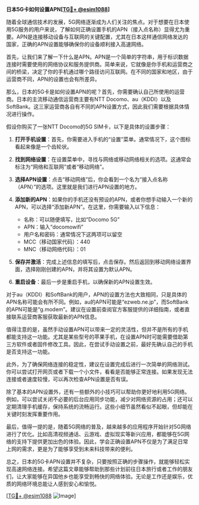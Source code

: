 **日本5G卡如何设置APN[[TG💪+ @esim1088](https://t.me/s/esim1088)]**

随着全球通信技术的发展，5G网络逐渐成为人们关注的焦点。对于想要在日本使用5G服务的用户来说，了解如何正确设置手机的APN（接入点名称）显得尤为重要。APN是连接移动设备与互联网的关键配置，尤其在日本这样通信网络发达的国家，正确的APN设置能够确保你的设备顺利接入高速网络。

首先，让我们来了解一下什么是APN。APN是一个简单的字符串，用于标识数据连接时需要使用的网络协议和服务提供商。简单来说，它就像是你手机和运营商之间的桥梁，决定了你的手机通过哪个路径访问互联网。在不同的国家和地区，由于运营商不同，APN的设置也会有所差异。

那么，日本的5G卡是如何设置APN的呢？首先，你需要确认自己所使用的运营商。日本的主流移动通信运营商主要有NTT Docomo、au（KDDI）以及SoftBank。这三家运营商各自有不同的APN设置方式，因此我们需要根据具体情况进行操作。

假设你购买了一张NTT Docomo的5G SIM卡，以下是具体的设置步骤：

1. **打开手机设置**：首先，你需要进入手机的“设置”菜单。通常情况下，这个图标看起来像是一个齿轮状。

2. **找到网络设置**：在设置菜单中，寻找与网络或移动网络相关的选项。这通常会标注为“网络和互联网”或者“移动网络”。

3. **选择APN设置**：点击“移动网络”后，你会看到一个名为“接入点名称（APN）”的选项。这里就是我们进行APN设置的地方。

4. **添加新的APN**：如果你的手机还没有预设的APN，或者你想手动输入一个新的APN，可以选择“添加新APN”。在这里，你需要输入以下信息：
   - 名称：可以随便填写，比如“Docomo 5G”
   - APN：输入“docomowifi”
   - 用户名和密码：通常情况下这两项可以留空
   - MCC（移动国家代码）：440
   - MNC（移动网络代码）：01

5. **保存并激活**：完成上述信息的填写后，点击保存。然后返回到移动网络设置界面，选择刚刚创建的APN，并将其设置为默认APN。

6. **重启设备**：最后一步是重启手机，以确保新的APN设置生效。

对于au（KDDI）和SoftBank的用户，APN的设置方法也大致相同，只是具体的APN名称可能会有所不同。例如，au的APN可能是“ezweb.ne.jp”，而SoftBank的APN可能是“g.modem”。建议在设置前查阅官方客服提供的详细指南，或者直接联系运营商客服获取最新的APN信息。

值得注意的是，虽然手动设置APN可以带来一定的灵活性，但并不是所有的手机都能支持这一功能。尤其是某些型号的苹果手机，在设置APN时可能需要借助第三方软件或者固件修改工具。因此，在尝试手动设置之前，最好先确认自己的手机是否支持这一功能。

此外，为了确保网络连接的稳定性，建议在设置完成后进行一次简单的网络测试。你可以尝试打开网页或者下载一个小文件，看看是否能够正常连接。如果发现无法连接或者速度较慢，可以再次检查APN设置是否有误。

除了基本的APN设置外，还有一些额外的小技巧可以帮助你更好地利用5G网络。例如，可以尝试关闭不必要的后台应用同步功能，减少对网络资源的占用；还可以定期清理手机缓存，保持系统的流畅运行。这些小细节虽然看似不起眼，但却能在关键时刻发挥重要作用。

最后，值得一提的是，随着5G网络的普及，越来越多的应用程序开始针对5G网络进行了优化。比如高清视频通话、云游戏、虚拟现实等新兴应用，都能够在5G网络的支持下提供更加出色的体验。因此，学会正确设置APN不仅是为了满足日常上网的需求，更是为了能够享受到未来科技带来的便利。

总之，日本的5G卡APN设置并不复杂，只要按照正确的步骤操作，就能够轻松实现高速网络连接。希望这篇文章能够帮助到那些计划前往日本旅行或者工作的朋友们，让大家能够在异国他乡也能享受到畅快的网络体验。无论是工作还是娱乐，优质的网络环境总能让人感到安心和愉悦。

[[TG💪+ @esim1088](https://t.me/s/esim1088) ![Image](https://i.postimg.cc/4NQfJmqS/Snipaste-2025-05-13-00-14-12.png)]